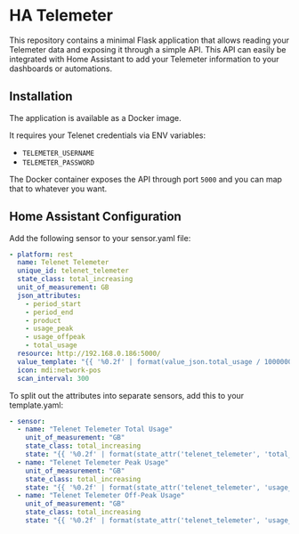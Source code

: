 # HA Telemeter

This repository contains a minimal Flask application that allows reading your Telemeter data and exposing it through a simple API. This API can easily be integrated with Home Assistant to add your Telemeter information to your dashboards or automations.

## Installation

The application is available as a Docker image.

It requires your Telenet credentials via ENV variables:

- `TELEMETER_USERNAME`
- `TELEMETER_PASSWORD`

The Docker container exposes the API through port `5000` and you can map that to whatever you want.

## Home Assistant Configuration

Add the following sensor to your sensor.yaml file:

``` yaml
- platform: rest
  name: Telenet Telemeter
  unique_id: telenet_telemeter
  state_class: total_increasing
  unit_of_measurement: GB
  json_attributes:
    - period_start
    - period_end
    - product
    - usage_peak
    - usage_offpeak
    - total_usage
  resource: http://192.168.0.186:5000/
  value_template: "{{ '%0.2f' | format(value_json.total_usage / 1000000 | float) }}"
  icon: mdi:network-pos
  scan_interval: 300
```

To split out the attributes into separate sensors, add this to your template.yaml:

``` yaml
- sensor:
  - name: "Telenet Telemeter Total Usage"
    unit_of_measurement: "GB"
    state_class: total_increasing
    state: "{{ '%0.2f' | format(state_attr('telenet_telemeter', 'total_usage') / 1000000 | float) }}"
  - name: "Telenet Telemeter Peak Usage"
    unit_of_measurement: "GB"
    state_class: total_increasing
    state: "{{ '%0.2f' | format(state_attr('telenet_telemeter', 'usage_peak') / 1000000 | float) }}"
  - name: "Telenet Telemeter Off-Peak Usage"
    unit_of_measurement: "GB"
    state_class: total_increasing
    state: "{{ '%0.2f' | format(state_attr('telenet_telemeter', 'usage_offpeak') / 1000000 | float) }}"
```
